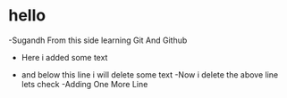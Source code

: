 # hello

-Sugandh From this side learning Git And Github
- Here i added some text

- and below this line i will delete some text
-Now i delete the above line lets check
-Adding One More Line

